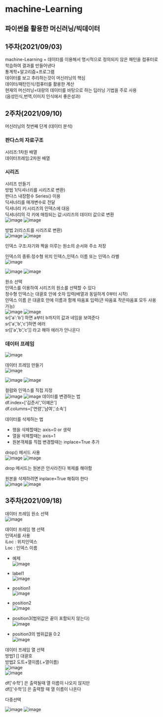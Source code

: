 # machine-Learning
## 파이썬을 활용한 머신러닝/빅데이터  
  
## 1주차(2021/09/03)  
machine-Learning = 데이터를 이용해서 명시적으로 정의되지 않은 패턴을 컴퓨터로 학습하여 결과를 만들어낸다  
통계학+알고리즘+프로그램  
데이터를 보고 추리하는것이 머신러닝의 핵심  
데이터/패턴인식/컴퓨터를 활용한 계산  
현재의 머신러닝=대량의 데이터를 바탕으로 하는 딥러닝 기법을 주로 사용  
(음성인식,번역,이미지 인식에서 좋은성과)  

## 2주차(2021/09/10)  
머신러닝의 첫번째 단계 (데이터 분석)  

### 판다스의 자료구조 
시리즈:1차원 배열  
데이터프레임:2차원 배열  
  
### 시리즈  
시리즈 만들기  
방법 1(딕셔너리를 시리즈로 변환)    
판다스 내장함수 Series() 이용  
딕셔너리를 매개변수로 전달  
딕셔너리 키:시리즈의 인덱스에 대응  
딕셔너리의 각 키에 매칭되는 값:시리즈의 데이터 값으로 변환  
![image](https://user-images.githubusercontent.com/75231868/132804328-1cca4d5c-0e6e-4ddf-a9e2-65cc5df3e8d2.png)
![image](https://user-images.githubusercontent.com/75231868/132804364-46f8be63-07c7-4574-bc1c-a5c434e3b4e8.png)

  
방법 2(리스트를 시리즈로 변환)  
![image](https://user-images.githubusercontent.com/75231868/132804071-cf16218b-4d3b-4163-b2ee-51a5c711f41e.png)
![image](https://user-images.githubusercontent.com/75231868/132804088-f38542a2-e2a9-457d-b861-753753f4b1c7.png)  

인덱스 구조:자기와 짝을 이루는 원소의 순서와 주소 저장  
  
인덱스의 종류:정수형 위치 인덱스,인덱스 이름 또는 인덱스 라벨  
![image](https://user-images.githubusercontent.com/75231868/132804539-488c9537-4606-4486-96e0-00f8bd3992c5.png)

![image](https://user-images.githubusercontent.com/75231868/132804757-2e9f83d8-2b1a-4aca-8231-c1748e3442a3.png)
![image](https://user-images.githubusercontent.com/75231868/132804777-349da836-3caa-407c-ab31-419f29fadf64.png)

원소 선택  
인덱스를 이용하여 시리즈의 원소를 선택할 수 있다  
정수형 인덱스는 대괄호 안에 숫자 입력(배열과 동일하게 0부터 시작)  
인덱스 이름 은 대괄호 안에 이름과 함께 따옴표 입력(큰 따옴표 작은따옴표 모두 사용 가능)  
![image](https://user-images.githubusercontent.com/75231868/132805588-38b23be6-ed10-4b7e-aa5f-627504d621f2.png)
![image](https://user-images.githubusercontent.com/75231868/132805393-60f5d6c7-0559-4c3f-91c6-ac7c8d11ec52.png)  
sr['a':'b'] 하면 a부터 b까지의 값과 네임을 보여준다  
sr['a','b','c']하면 에러  
sr[['a','b','c']] 라고 해야 에러가 안나온다  

### 데이터 프레임  
![image](https://user-images.githubusercontent.com/75231868/132806015-6cb96a5c-896f-4043-8429-b641848742f0.png)

데이터 프레임 만들기  
![image](https://user-images.githubusercontent.com/75231868/132806279-a4fe4b31-0843-4dfd-b650-5f65091f4b25.png)

![image](https://user-images.githubusercontent.com/75231868/132806681-f49afad9-b41b-48c9-b8ce-cb6a7d1fcf4c.png)
![image](https://user-images.githubusercontent.com/75231868/132806698-94ef1a95-fa98-456b-8357-18d66643b140.png)

컬럼와 인덱스를 직접 지정  
![image](https://user-images.githubusercontent.com/75231868/132807158-74702cc5-0fd8-4d87-a096-3ec273d9513b.png)
![image](https://user-images.githubusercontent.com/75231868/132807171-63279d9e-c249-400b-a982-319fcaf2401e.png)
데이터를 변경하는 법  
df.index=['김준서','이예은']  
df.columns=['연령','남여','소속']  

데이터를 삭제하는 법  
- 행을 삭제할때는 axis=0 or 생략  
- 열을 삭제할때는 axis=1  
- 원본객체를 직접 변경할때는 inplace=True 추가  
  

drop() 메서드 사용  
![image](https://user-images.githubusercontent.com/75231868/132808063-2e0e8e5f-ffdd-45d9-8f80-1585c5783e6b.png)
![image](https://user-images.githubusercontent.com/75231868/132808072-04200c64-92ad-4490-ad33-44b035aecdd0.png)  
  
drop 메서드는 원본은 안사라진다 복제를 해야함  
  
원본을 삭제하려면 inplace=True 해줘야 한다  
![image](https://user-images.githubusercontent.com/75231868/132808269-34f12165-4d27-4f1e-be91-621d6e80bbee.png)
![image](https://user-images.githubusercontent.com/75231868/132808282-a110a965-8e5e-4bd2-a402-f7c8eb891306.png)

## 3주차(2021/09/18)  
데이터 프레임 원소 선택  
![image](https://user-images.githubusercontent.com/75231868/133867397-2b0a6a89-af65-41a7-96f3-58aba826aea7.png)
  
  
데이터 프레임 행 선택  
인덱서를 사용  
iLoc : 위치인덱스  
Loc : 인덱스 이름  
  
- 예제  
![image](https://user-images.githubusercontent.com/75231868/133866938-1f4c4431-a83a-4423-82a9-b8699c884c17.png)

- label1  
![image](https://user-images.githubusercontent.com/75231868/133866594-8e3b70a7-b5ae-47bc-b03b-c8cf0d8e85a2.png)
- position1  
![image](https://user-images.githubusercontent.com/75231868/133866969-4f8dfb05-c11a-4f6b-b0d7-b5748f11fa86.png)  
- position2  
![image](https://user-images.githubusercontent.com/75231868/133867026-d7ca0db8-eb83-434d-a8f3-735d7a5411eb.png)
- position3(범위값은 끝이 포함되지 않는다)  
![image](https://user-images.githubusercontent.com/75231868/133867053-0beadad0-9a2f-4bc1-9bb3-1beb585a8fd5.png)
- position3의 범위값을 0:2  
![image](https://user-images.githubusercontent.com/75231868/133867084-ce6f19f0-05b4-4d04-b094-6fdf1b3d7e5b.png)
  


데이터 프레임 열 선택  
방법1 [] 대괄호  
방법2 도트+열이름(.+열이름)  
![image](https://user-images.githubusercontent.com/75231868/133867218-df7f1105-9246-4b8c-ade4-69595c78bb30.png)  
![image](https://user-images.githubusercontent.com/75231868/133867221-4ff3cc85-4fcc-449f-a117-9be88197a282.png)  

df['수학'] 은 출력될때 열 이름이 나오지 않지만  
df[['수학']] 은 출력할 때 열 이름이 나온다  
  
다중선택  

![image](https://user-images.githubusercontent.com/75231868/133867350-8f6ff8f5-e736-4186-b763-f451bd53a734.png)
![image](https://user-images.githubusercontent.com/75231868/133867360-aa2f9f37-1968-4fa9-b944-359857c8807f.png)










